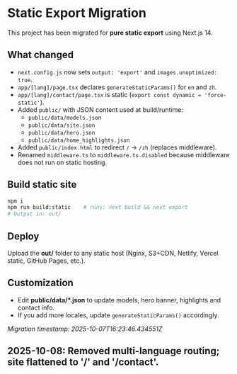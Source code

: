 
# Static Export Migration

This project has been migrated for **pure static export** using Next.js 14.

## What changed
- `next.config.js` now sets `output: 'export'` and `images.unoptimized: true`.
- `app/[lang]/page.tsx` declares `generateStaticParams()` for `en` and `zh`.
- `app/[lang]/contact/page.tsx` is static (`export const dynamic = 'force-static'`).
- Added `public/` with JSON content used at build/runtime:
  - `public/data/models.json`
  - `public/data/site.json`
  - `public/data/hero.json`
  - `public/data/home_highlights.json`
- Added `public/index.html` to redirect `/` -> `/zh` (replaces middleware).
- Renamed `middleware.ts` to `middleware.ts.disabled` because middleware does not run on static hosting.

## Build static site
```bash
npm i
npm run build:static    # runs: next build && next export
# Output in: out/
```

## Deploy
Upload the **out/** folder to any static host (Nginx, S3+CDN, Netlify, Vercel static, GitHub Pages, etc.).

## Customization
- Edit **public/data/*.json** to update models, hero banner, highlights and contact info.
- If you add more locales, update `generateStaticParams()` accordingly.

_Migration timestamp: 2025-10-07T16:23:46.434551Z_


## 2025-10-08: Removed multi-language routing; site flattened to '/' and '/contact'.
